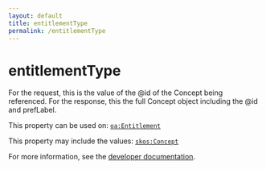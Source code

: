 ```yaml
---
layout: default
title: entitlementType
permalink: /entitlementType
---
```


# entitlementType
For the request, this is the value of the @id of the Concept being referenced. For the response, this the full Concept object including the @id and prefLabel.

This property can be used on: [`oa:Entitlement`](https://openactive.io/Entitlement)

This property may include the values: [`skos:Concept`](http://www.w3.org/2004/02/skos/core#Concept)

For more information, see the [developer documentation](https://developer.openactive.io/data-model/types/).